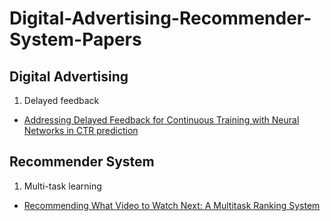 # Digital-Advertising-Recommender-System-Papers

## Digital Advertising
1. Delayed feedback
- [Addressing Delayed Feedback for Continuous Training with Neural Networks in CTR prediction](https://arxiv.org/pdf/1907.06558.pdf)

## Recommender System
1. Multi-task learning
- [Recommending What Video to Watch Next: A Multitask Ranking System](https://daiwk.github.io/assets/youtube-multitask.pdf)
